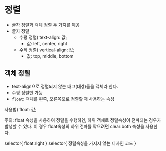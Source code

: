 # 정렬
- 글자 정렬과 객체 정렬 두 가지를 제공
- 글자 정렬
	- 수평 정렬) text-align: 값;
		- 값: left, center, right
	- 수직 정렬) vertical-align: 값;
		- 값: top, middle, bottom
		
## 객체 정렬
- text-align으로 정렬되지 않는 태그(대상)들을 객체라 한다.
- 수평 정렬만 가능
- `float`: 객체를 왼쪽, 오른쪽으로 정렬할 때 사용하는 속성

사용법)
float: 값;

주의: float 속성을 사용하여 정렬을 수행하면, 하위 객체로 정렬속성이 전파되는 경우가 발생할 수 있다. 이 경우 float속성의 하위 전파를 막으려면 clear:both 속성을 사용한다.

selector{ float:right }
selector{ 정렬속성을 가지지 않는 디자인 코드 }
